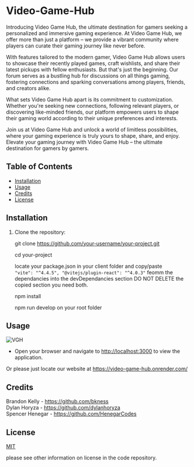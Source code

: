 
# Video-Game-Hub

Introducing Video Game Hub, the ultimate destination for gamers seeking a personalized and immersive gaming experience. At Video Game Hub, we offer more than just a platform – we provide a vibrant community where players can curate their gaming journey like never before.

With features tailored to the modern gamer, Video Game Hub allows users to showcase their recently played games, craft wishlists, and share their latest pickups with fellow enthusiasts. But that's just the beginning. Our forum serves as a bustling hub for discussions on all things gaming, fostering connections and sparking conversations among players, friends, and creators alike.

What sets Video Game Hub apart is its commitment to customization. Whether you're seeking new connections, following relevant players, or discovering like-minded friends, our platform empowers users to shape their gaming world according to their unique preferences and interests.

Join us at Video Game Hub and unlock a world of limitless possibilities, where your gaming experience is truly yours to shape, share, and enjoy. Elevate your gaming journey with Video Game Hub – the ultimate destination for gamers by gamers.


## Table of Contents

- [Installation](#installation)
- [Usage](#usage)
- [Credits](#credits)
- [License](#license)

## Installation


1. Clone the repository:

   git clone https://github.com/your-username/your-project.git

   cd your-project

   locate your package.json in your client folder and copy/paste `    "vite": "^4.4.5",
    "@vitejs/plugin-react": "^4.0.3"` feomm the dependancies into the devDependancies section DO NOT DELETE the copied section you need both.

   npm install

   npm run develop on your root folder

## Usage

![VGH](https://github.com/dylanhoryza/video-game-hub/assets/78831747/73f1316d-8bda-4979-b499-aa4cfed6a0ef)

- Open your browser and navigate to [http://localhost:3000](http://localhost:3000) to view the application.

Or please just locate our website at https://video-game-hub.onrender.com/

## Credits
Brandon Kelly - https://github.com/bkness \
Dylan Horyza - https://github.com/dylanhoryza \
Spencer Henegar - https://github.com/HenegarCodes

## License

[MIT](https://choosealicense.com/licenses/mit/)

please see other information on license in the code repository.



